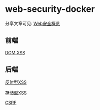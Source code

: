 # web-security-docker

分享文章可见: [Web安全概览](https://github.com/alo7/blog-FE/issues/21)

## 前端

[DOM XSS](https://github.com/alo7/web-security-docker/tree/master/front-end/XSS/DOM-XSS)

## 后端

[反射型XSS](https://github.com/alo7/web-security-docker/tree/master/back-end/XSS/non-persistent)

[存储型XSS](https://github.com/alo7/web-security-docker/tree/master/back-end/XSS/persistent)

[CSRF](https://github.com/alo7/web-security-docker/tree/master/back-end/CSRF)